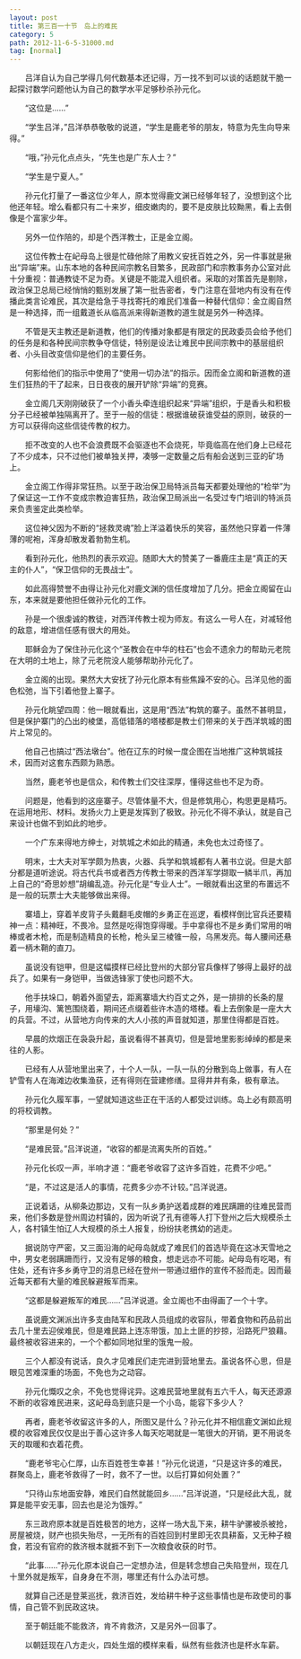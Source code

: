 ```yaml
---
layout: post
title: 第三百一十节　岛上的难民
category: 5
path: 2012-11-6-5-31000.md
tag: [normal]
---
```


　　吕洋自认为自己学得几何代数基本还记得，万一找不到可以谈的话题就干脆一起探讨数学问题他认为自己的数学水平足够秒杀孙元化。

　　“这位是……”

　　“学生吕洋，”吕洋恭恭敬敬的说道，“学生是鹿老爷的朋友，特意为先生向导来得。”

　　“哦，”孙元化点点头，“先生也是广东人士？”

　　“学生是宁夏人。”

　　孙元化打量了一番这位少年人，原本觉得鹿文渊已经够年轻了，没想到这个比他还年轻。增么看都只有二十来岁，细皮嫩肉的，要不是皮肤比较黝黑，看上去倒像是个富家少年。

　　另外一位作陪的，却是个西洋教士，正是金立阁。

　　这位传教士在屺母岛上很是忙碌他除了用教义安抚百姓之外，另一件事就是揪出“异端”来。山东本地的各种民间宗教名目繁多，民政部门和宗教事务办公室对此十分重视：普通教徒不足为奇。关键是不能混入组织者。采取的对策首先是剔除，政治保卫总局已经悄悄的甄别发展了第一批告密者，专门注意在营地内有没有在传播此类言论难民，其次是给急于寻找寄托的难民们准备一种替代信仰：金立阁自然是一种选择，而一组戴道长从临高派来得新道教的道生就是另外一种选择。

　　不管是天主教还是新道教，他们的传播对象都是有限定的民政委员会给予他们的任务是和各种民间宗教争夺信徒，特别是设法让难民中民间宗教中的基层组织者、小头目改变信仰是他们的主要任务。

　　何影给他们的指示中使用了“使用一切办法”的指示。因而金立阁和新道教的道生们狂热的干了起来，日日夜夜的展开铲除“异端”的竞赛。

　　金立阁几天刚刚破获了一个小香头牵连组织起来“异端”组织，于是香头和积极分子已经被单独隔离开了。至于一般的信徒：根据谁破获谁受益的原则，破获的一方可以获得向这些信徒传教的权力。

　　拒不改变的人也不会浪费既不会驱逐也不会烧死，毕竟临高在他们身上已经花了不少成本，只不过他们被单独关押，凑够一定数量之后有船会送到三亚的矿场上。

　　金立阁工作得非常狂热。以至于政治保卫局特派员每天都要处理他的“检举”为了保证这一工作不变成宗教迫害狂热，政治保卫局派出一名受过专门培训的特派员来负责鉴定此类检举。

　　这位神父因为不断的“拯救灵魂”脸上洋溢着快乐的笑容，虽然他只穿着一件薄薄的呢袍，浑身却散发着勃勃生机。

　　看到孙元化，他热烈的表示欢迎。随即大大的赞美了一番鹿庄主是“真正的天主的仆人”，“保卫信仰的无畏战士”。

　　如此高得赞誉不由得让孙元化对鹿文渊的信任度增加了几分。把金立阁留在山东，本来就是要他担任做孙元化的工作。

　　孙是一个很虔诚的教徒，对西洋传教士视为师友。有这么一号人在，对减轻他的敌意，增进信任感有很大的用处。

　　耶稣会为了保住孙元化这个“圣教会在中华的柱石”也会不遗余力的帮助元老院在大明的土地上，除了元老院没人能够帮助孙元化了。

　　金立阁的出现。果然大大安抚了孙元化原本有些焦躁不安的心。吕洋见他的面色松弛，当下引着他登上寨子。

　　孙元化眺望四周：他一眼就看出，这是用“西法”构筑的寨子。虽然不甚明显，但是保护寨门的凸出的棱堡，高低错落的塔楼都是教士们带来的关于西洋筑城的图片上常见的。

　　他自己也搞过“西法墩台”。他在辽东的时候一度企图在当地推广这种筑城技术，因而对这套东西颇为熟悉。

　　当然，鹿老爷也是信众，和传教士们交往深厚，懂得这些也不足为奇。

　　问题是，他看到的这座寨子。尽管体量不大，但是修筑用心，构思更是精巧。在运用地形、材料。发扬火力上更是发挥到了极致。孙元化不得不承认，就是自己来设计也做不到如此的地步。

　　一个广东来得地方绅士，对筑城之术如此的精通，未免也太过奇怪了。

　　明末，士大夫对军学颇为热衷，火器、兵学和筑城都有人著书立说。但是大部分都是道听途说。将古代兵书或者西方传教士带来的西洋军学撷取一鳞半爪，再加上自己的“奇思妙想”胡编乱造。孙元化是“专业人士”。一眼就看出这里的布置远不是一般的玩票士大夫能够做出来得。

　　寨墙上，穿着羊皮背子头戴翻毛皮帽的乡勇正在巡逻，看模样倒比官兵还要精神一点：精神旺，不畏冷。显然是吃得饱穿得暖。手中拿得也不是乡勇们常用的哨棒或者木枪，而是制造精良的长枪，枪头呈三棱锥一般，乌黑发亮。每人腰间还悬着一柄木鞘的直刀。

　　虽说没有铠甲，但是这幅摸样已经比登州的大部分官兵像样了够得上最好的战兵了。如果有一身铠甲，当做选锋家丁使也问题不大。

　　他手扶垛口，朝着外面望去，距离寨墙大约百丈之外，是一排排的长条的屋子，用壕沟、篱笆围绕着，期间还点缀着些许木造的塔楼。看上去倒象是一座大大的兵营。不过，从营地方向传来的大人小孩的声音就知道，那里住得都是百姓。

　　早晨的炊烟正在袅袅升起，虽说看得不甚真切，但是营地里影影绰绰的都是来往的人影。

　　已经有人从营地里出来了，十个人一队，一队一队的分散到岛上做事，有人在铲雪有人在海滩边收集渔获，还有得则在营建修缮。显得井井有条，极有章法。

　　孙元化久履军事，一望就知道这些正在干活的人都受过训练。岛上必有颇高明的将校调教。

　　“那里是何处？”

　　“是难民营。”吕洋说道，“收容的都是流离失所的百姓。”

　　孙元化长叹一声，半响才道：“鹿老爷收容了这许多百姓，花费不少吧。”

　　“是，不过这是活人的事情，花费多少亦不计较。”吕洋说道。

　　正说着话，从柳条边那边，又有一队乡勇护送着成群的难民蹒跚的往难民营而来，他们多数是登州周边村镇的，因为听说了孔有德等人打下登州之后大规模杀土人，各村镇生怕辽人大规模的杀土人报复，纷纷扶老携幼的逃走。

　　据说防守严密，又三面沿海的屺母岛就成了难民们的首选毕竟在这冰天雪地之中，男女老弱蹒跚而行，又没有足够的粮食，想走远亦不可能。屺母岛有吃喝，有住处，还有许多乡勇守卫的消息已经在登州一带通过细作的宣传不胫而走。因而最近每天都有大量的难民躲避叛军而来。

　　“这都是躲避叛军的难民……”吕洋说道。金立阁也不由得画了一个十字。

　　虽说鹿文渊派出许多支由陆军和民政人员组成的收容队，带着食物和药品前出去几十里去迎侯难民，但是难民路上连冻带饿，加上土匪的抄掠，沿路死尸狼藉。最终被收容进来的，一个个都如同地狱里的饿鬼一般。

　　三个人都没有说话，良久才见难民们走完进到营地里去。虽说各怀心思，但是眼见苦难深重的场面，不免也为之动容。

　　孙元化慨叹之余，不免也觉得诧异。这难民营地里就有五六千人，每天还源源不断的收容难民进来，这屺母岛到底只是一个小岛，能容下多少人？

　　再者，鹿老爷收留这许多的人，所图又是什么？孙元化并不相信鹿文渊如此规模的收容难民仅仅是出于善心这许多人每天吃喝就是一笔很大的开销，更不用说冬天的取暖和衣着花费。

　　“鹿老爷宅心仁厚，山东百姓苍生幸甚！”孙元化说道，“只是这许多的难民，群聚岛上，鹿老爷救得了一时，救不了一世。以后打算如何处置？”

　　“只待山东地面安静，难民们自然就能回乡……”吕洋说道，“只是经此大乱，就算是能平安无事，回去也是沦为饿殍。”

　　东三政府原本就是百姓极苦的地方，这样一场大乱下来，耕牛驴骡被杀被抢，房屋被烧，财产也损失殆尽，一无所有的百姓回到村里即无农具耕畜，又无种子粮食，若没有官府的救济根本就捱不到下一次粮食收获的时节。

　　“此事……”孙元化原本说自己一定想办法，但是转念想自己失陷登州，现在几十里外就是叛军，自身身在不测，哪里还有什么办法可想。

　　就算自己还是登莱巡抚，救济百姓，发给耕牛种子这些事情也是布政使司的事情，自己管不到民政这块。

　　至于朝廷能不能救济，肯不肯救济，又是另外一回事了。

　　以朝廷现在八方走火，四处生烟的模样来看，纵然有些救济也是杯水车薪。